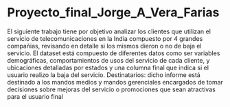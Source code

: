 # Proyecto_final_Jorge_A_Vera_Farias 
El siguiente trabajo tiene por objetivo analizar los clientes que utilizan el servicio de telecomunicaciones en la India compuesto por 4 grandes compañias, revisando en detalle si los mismos dieron o no de baja el servicio. El dataset está compuesto de diferentes datos como ser variables demográficas, comportamientos de usos del servicio de cada cliente, y ubicaciones detalladas por estados y una columna final que indica si el usuario realizo la baja del servicio.
Destinatarios: dicho informe está destinado a los mandos medios y mandos gerenciales encargados de tomar decisiones sobre mejoras del servicio o promociones que sean atractivas para el usuario final
